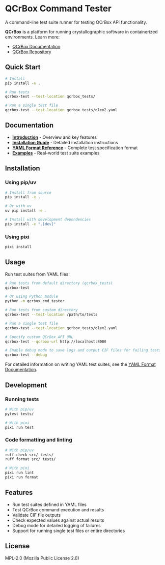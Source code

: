 # QCrBox Command Tester

A command-line test suite runner for testing QCrBox API functionality.

**QCrBox** is a platform for running crystallographic software in containerized environments. Learn more:
- [QCrBox Documentation](https://qcrbox.github.io/QCrBox/)
- [QCrBox Repository](https://github.com/QCrBox/QCrBox)

## Quick Start

```bash
# Install
pip install -e .

# Run tests
qcrbox-test --test-location qcrbox_tests/

# Run a single test file
qcrbox-test --test-location qcrbox_tests/olex2.yaml
```

## Documentation

- **[Introduction](docs/index.md)** - Overview and key features
- **[Installation Guide](docs/installation.md)** - Detailed installation instructions
- **[YAML Format Reference](docs/yaml-format.md)** - Complete test specification format
- **[Examples](qcrbox_tests/)** - Real-world test suite examples

## Installation

### Using pip/uv

```bash
# Install from source
pip install -e .

# Or with uv
uv pip install -e .

# Install with development dependencies
pip install -e ".[dev]"
```

### Using pixi

```bash
pixi install
```

## Usage

Run test suites from YAML files:

```bash
# Run tests from default directory (qcrbox_tests)
qcrbox-test

# Or using Python module
python -m qcrbox_cmd_tester

# Run tests from custom directory
qcrbox-test --test-location /path/to/tests

# Run a single test file
qcrbox-test --test-location qcrbox_tests/olex2.yaml

# Specify custom QCrBox API URL
qcrbox-test --qcrbox-url http://localhost:8000

# Enable debug mode to save logs and output CIF files for failing tests
qcrbox-test --debug
```

For detailed information on writing YAML test suites, see the [YAML Format Documentation](docs/yaml-format.md).

## Development

### Running tests

```bash
# With pip/uv
pytest tests/

# With pixi
pixi run test
```

### Code formatting and linting

```bash
# With pip/uv
ruff check src/ tests/
ruff format src/ tests/

# With pixi
pixi run lint
pixi run format
```

## Features

- Run test suites defined in YAML files
- Test QCrBox command execution and results
- Validate CIF file outputs
- Check expected values against actual results
- Debug mode for detailed logging of failures
- Support for running single test files or entire directories

## License

MPL-2.0 (Mozilla Public License 2.0)

